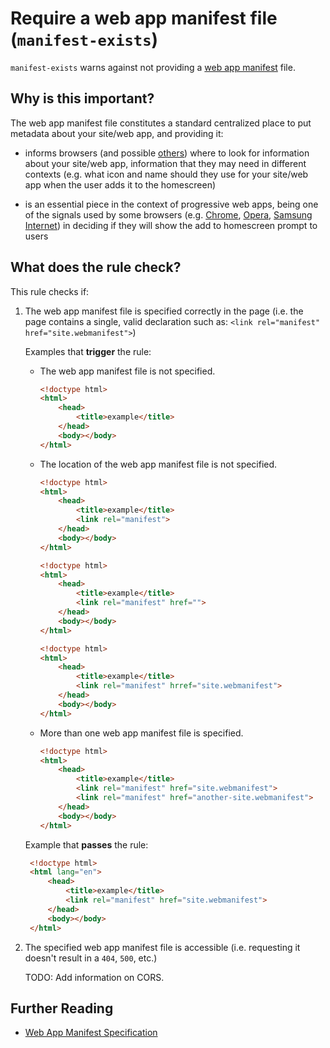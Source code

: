 # Require a web app manifest file (`manifest-exists`)

`manifest-exists` warns against not providing a
[web app manifest](https://www.w3.org/TR/appmanifest) file.


## Why is this important?

The web app manifest file constitutes a standard centralized place
to put metadata about your site/web app, and providing it:

 * informs browsers (and possible [others](https://medium.com/web-on-the-edge/progressive-web-apps-on-windows-8d8eb68d524e#62d2))
   where to look for information about your site/web app, information
   that they may need in different contexts (e.g. what icon and name
   should they use for your site/web app when the user adds it to the
   homescreen)

 * is an essential piece in the context of progressive web apps,
   being one of the signals used by some browsers (e.g.
   [Chrome](https://developers.google.com/web/fundamentals/engage-and-retain/app-install-banners/),
   [Opera](https://dev.opera.com/blog/web-app-install-banners/),
   [Samsung Internet](https://medium.com/samsung-internet-dev/what-does-it-mean-to-be-an-app-ace43eb6b94d))
   in deciding if they will show the add to homescreen prompt to users


## What does the rule check?

This rule checks if:

1. The web app manifest file is specified correctly in the page
   (i.e. the page contains a single, valid declaration such as:
   `<link rel="manifest" href="site.webmanifest">`)

   Examples that **trigger** the rule:

   * The web app manifest file is not specified.

     ```html
     <!doctype html>
     <html>
         <head>
             <title>example</title>
         </head>
         <body></body>
     </html>
     ```

   * The location of the web app manifest file is not specified.

     ```html
     <!doctype html>
     <html>
         <head>
             <title>example</title>
             <link rel="manifest">
         </head>
         <body></body>
     </html>
     ```

     ```html
     <!doctype html>
     <html>
         <head>
             <title>example</title>
             <link rel="manifest" href="">
         </head>
         <body></body>
     </html>
     ```

     ```html
     <!doctype html>
     <html>
         <head>
             <title>example</title>
             <link rel="manifest" hrref="site.webmanifest">
         </head>
         <body></body>
     </html>
     ```

   * More than one web app manifest file is specified.

     ```html
     <!doctype html>
     <html>
         <head>
             <title>example</title>
             <link rel="manifest" href="site.webmanifest">
             <link rel="manifest" href="another-site.webmanifest">
         </head>
         <body></body>
     </html>
     ```

   Example that **passes** the rule:

    ```html
     <!doctype html>
     <html lang="en">
         <head>
             <title>example</title>
             <link rel="manifest" href="site.webmanifest">
         </head>
         <body></body>
     </html>
    ```

2. The specified web app manifest file is accessible (i.e. requesting
   it doesn't result in a `404`, `500`, etc.)

   TODO: Add information on CORS.


## Further Reading

* [Web App Manifest Specification](https://www.w3.org/TR/appmanifest)
